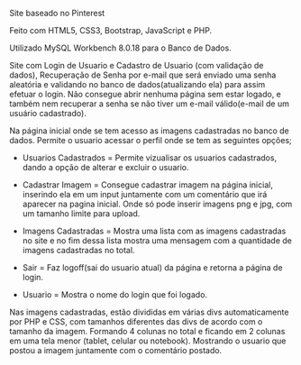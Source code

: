 Site baseado no Pinterest

Feito com HTML5, CSS3, Bootstrap, JavaScript e PHP.

Utilizado MySQL Workbench 8.0.18 para o Banco de Dados.

Site com Login de Usuario e Cadastro de Usuario (com validação de dados), Recuperação de Senha por e-mail que será enviado uma senha aleatória e validando no banco de dados(atualizando ela) para assim efetuar o login. Não consegue abrir nenhuma página sem estar logado, e também nem recuperar a senha se não tiver um e-mail válido(e-mail de um usuário cadastrado).

Na página inicial onde se tem acesso as imagens cadastradas no banco de dados. Permite o usuario acessar o perfil onde se tem as seguintes opções;

- Usuarios Cadastrados = Permite vizualisar os usuarios cadastrados, dando a opção de alterar e excluir o usuario.

- Cadastrar Imagem = Consegue cadastrar imagem na página inicial, inserindo ela em um input juntamente com um comentário que irá aparecer na pagina inicial. Onde só pode inserir imagens png e jpg, com um tamanho limite para upload.

- Imagens Cadastradas = Mostra uma lista com as imagens cadastradas no site e no fim dessa lista mostra uma mensagem com a quantidade de imagens cadastradas no total. 

- Sair = Faz logoff(sai do usuario atual) da página e retorna a página de login.

- Usuario = Mostra o nome do login que foi logado.

Nas imagens cadastradas, estão divididas em várias divs automaticamente por PHP e CSS, com tamanhos diferentes das divs de acordo com o tamanho da imagem. Formando 4 colunas no total e ficando em 2 colunas em uma tela menor (tablet, celular ou notebook). Mostrando o usuario que postou a imagem juntamente com o comentário postado.
